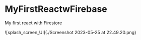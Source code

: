# MyFirstReactwFirebase
My first react with Firestore 

![splash_screen_UI](./Screenshot 2023-05-25 at 22.49.20.png)

